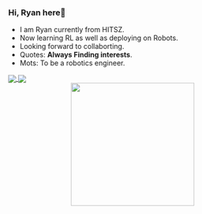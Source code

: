 ### Hi, Ryan here👋
- I am Ryan currently from HITSZ.
- Now learning RL as well as deploying on Robots.
- Looking forward to collaborting.
- Quotes: **Always Finding interests**.
- Mots: To be a robotics engineer.
<!-- GitHub Stats -->
<a href="https://github.com/anuraghazra/github-readme-stats">
  <img align="center" src="https://github-readme-stats.vercel.app/api?username=Ryanzexuan&show_icons=true&theme=dark" />
</a>

<!-- Top Languages -->
<a href="https://github.com/anuraghazra/convoychat">
  <img align="center" src="https://github-readme-stats.vercel.app/api/top-langs/?username=Ryanzexuan&theme=dark&card_width=250" />
</a>

<!-- Centered Image -->
<div align="center">
  <img src="https://github.com/Ryanzexuan/Ryanzexuan/blob/main/ce59c2dcf910fe34cd4ba868e451fc4.jpg?raw=true" width="250" />
</div>

